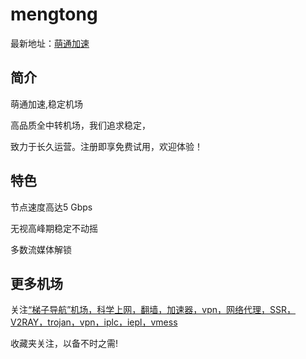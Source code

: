 # mengtong

最新地址：[萌通加速](https://tzdaohang.com/sites/586.html)

## 简介

萌通加速,稳定机场

高品质全中转机场，我们追求稳定，

致力于长久运营。注册即享免费试用，欢迎体验！

## 特色

节点速度高达5 Gbps

无视高峰期稳定不动摇

多数流媒体解锁

## 更多机场

关注[“梯子导航”机场，科学上网，翻墙，加速器，vpn，网络代理，SSR，V2RAY，trojan，vpn，iplc，iepl，vmess](https://tzdaohang.com/)

收藏夹关注，以备不时之需!
